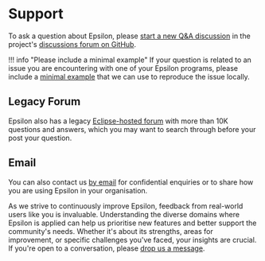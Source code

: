 # Support

To ask a question about Epsilon, please [start a new Q&A discussion](https://github.com/eclipse-epsilon/epsilon/discussions/new?category=q-a) in the project's [discussions forum on GitHub](https://github.com/eclipse-epsilon/epsilon/discussions).

!!! info "Please include a minimal example"
    If your question is related to an issue you are encountering with one of your Epsilon programs, please include a [minimal example](doc/articles/minimal-examples/index.md) that we can use to reproduce the issue locally.

## Legacy Forum

Epsilon also has a legacy [Eclipse-hosted forum](https://www.eclipse.org/forums/index.php/f/22/) with more than 10K questions and answers, which you may want to search through before your post your question.

## Email

You can also contact us [by email](mailto:epsilon.devs@gmail.com) for confidential enquiries or to share how you are using Epsilon in your organisation. 

As we strive to continuously improve Epsilon, feedback from real-world users like you is invaluable. Understanding the diverse domains where Epsilon is applied can help us prioritise new features and better support the community's needs. Whether it's about its strengths, areas for improvement, or specific challenges you've faced, your insights are crucial. If you're open to a conversation, please [drop us a message](mailto:epsilon.devs@gmail.com). 